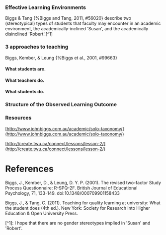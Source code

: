 ### Effective Learning Environments

Biggs & Tang {%Biggs and Tang, 2011, \#56020} describe two \(stereotypical\) types of students that faculty may encounter in an academic environment, the academically-inclined 'Susan', and the academically disinclined 'Robert'.\[^1\] 

### 3 approaches to teaching

Biggs, Kember, & Leung {%Biggs et al., 2001, \#99663}

#### What students are.

#### What teachers do.

#### What students do.

### 

### Structure of the Observed Learning Outcome

### 

### Resources

[http://www.johnbiggs.com.au/academic/solo-taxonomy/](http://www.johnbiggs.com.au/academic/solo-taxonomy/)

[http://create.twu.ca/connect/lessons/lesson-2/](http://create.twu.ca/connect/lessons/lesson-2/)

# References

Biggs, J., Kember, D., & Leung, D. Y. P. \(2001\). The revised two-factor Study Process Questionnaire: R-SPQ-2F. British Journal of Educational Psychology, 71, 133-149. doi:10.1348/000709901158433

Biggs, J., & Tang, C. \(2011\). Teaching for quality learning at university: What the student does \(4th ed.\). New York: Society for Research into Higher Education & Open University Press.



\[^1\]: I hope that there are no gender stereotypes implied in 'Susan' and 'Robert'.

